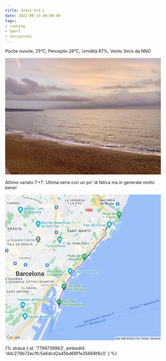 ```yaml
---
title: 3x5x1'V+1'L
date: 2022-09-13 00:00:00
tags:
- running
- Sport
- variazioni
---
```


Poche nuvole, 25°C, Percepito 26°C, Umidità 87%, Vento 3m/s da NNO

![](images/IMG_0274-Large.jpeg)

Attimo variato 1'+1'. Ultima serie con un po' di fatica ma in generale molto bene!

![](images/20220913-activity-map.png)

{% strava { id: '7799739963', embedId: 'ddc279b72ec1fc5a6dcd2a45bd66f1e35668f8c0' } %}

